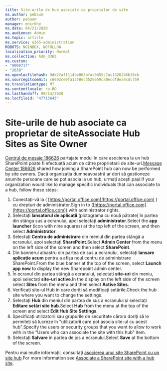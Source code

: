 ```yaml
---
title: Site-urile de hub asociate ca proprietar de site
ms.author: pebaum
author: pebaum
manager: mnirkhe
ms.date: 04/21/2020
ms.audience: Admin
ms.topic: article
ms.service: o365-administration
ROBOTS: NOINDEX, NOFOLLOW
localization_priority: Normal
ms.collection: Adm_O365
ms.custom:
- "9000717"
- "2638"
ms.openlocfilehash: 9dd2faff114be063bfac0455c7ac13202b5b20cb
ms.sourcegitcommit: c6692ce0fa1358ec3529e59ca0ecdfdea4cdc759
ms.translationtype: MT
ms.contentlocale: ro-RO
ms.lasthandoff: 09/14/2020
ms.locfileid: "47715645"
---
```

# <a name="associate-hub-sites-as-site-owner"></a><span data-ttu-id="7725c-102">Site-urile de hub asociate ca proprietar de site</span><span class="sxs-lookup"><span data-stu-id="7725c-102">Associate Hub Sites as Site Owner</span></span>

<span data-ttu-id="7725c-103">[Centrul de mesaje 186626](https://admin.microsoft.com/Adminportal/Home?source=applauncher#/MessageCenter?id=MC186626) partajate modul în care asocierea la un hub SharePoint poate fi efectuată acum de către proprietarii de site-uri.</span><span class="sxs-lookup"><span data-stu-id="7725c-103">[Message Center 186626](https://admin.microsoft.com/Adminportal/Home?source=applauncher#/MessageCenter?id=MC186626) shared how joining a SharePoint hub can now be performed by site owners.</span></span> <span data-ttu-id="7725c-104">Dacă organizația dumneavoastră ar dori să gestioneze anumite persoane care se pot asocia la un hub, urmați acești pași:</span><span class="sxs-lookup"><span data-stu-id="7725c-104">If your organization would like to manage specific individuals that can associate to a hub, follow these steps:</span></span> 

1. <span data-ttu-id="7725c-105">Conectați-vă la ( [https://portal.office.com](https://portal.office.com) ) cu drepturi de administrator.</span><span class="sxs-lookup"><span data-stu-id="7725c-105">Sign in to ([https://portal.office.com](https://portal.office.com)) with administrator rights.</span></span>
2. <span data-ttu-id="7725c-106">Selectați **lansatorul de aplicații** (pictograma cu nouă pătrate) în partea din stânga sus a ecranului, apoi selectați **administrator**.</span><span class="sxs-lookup"><span data-stu-id="7725c-106">Select the **app launcher** (icon with nine squares) at the top left of the screen, and then select **Administrator**.</span></span>
3. <span data-ttu-id="7725c-107">Selectați **Centru de administrare** din meniul din partea stângă a ecranului, apoi selectați **SharePoint**.</span><span class="sxs-lookup"><span data-stu-id="7725c-107">Select **Admin Center** from the menu on the left side of the screen and then select **SharePoint**.</span></span>
4. <span data-ttu-id="7725c-108">Din bannerul albastru din partea de sus a ecranului, selectați **lansare aplicație acum** pentru a afișa noul centru de administrare SharePoint.</span><span class="sxs-lookup"><span data-stu-id="7725c-108">From the blue banner at the top of the screen, select **Launch app now** to display the new Sharepoint admin center.</span></span>
5. <span data-ttu-id="7725c-109">În ecranul din partea stângă a ecranului, selectați **site-uri** din meniu, apoi selectați **site-uri active**.</span><span class="sxs-lookup"><span data-stu-id="7725c-109">In the display on the left side of the screen select **Sites** from the menu and then select **Active Sites**.</span></span>
6. <span data-ttu-id="7725c-110">Verificați site-ul Hub în care doriți să modificați setările.</span><span class="sxs-lookup"><span data-stu-id="7725c-110">Check the hub site where you want to change the settings.</span></span>
7. <span data-ttu-id="7725c-111">Selectați **Hub** din meniul din partea de sus a ecranului și selectați **Editare setări site hub**.</span><span class="sxs-lookup"><span data-stu-id="7725c-111">Select **Hub** from the menu at the top of the screen and select **Edit Hub Site Settings**.</span></span>
8. <span data-ttu-id="7725c-112">Specificați utilizatorii sau grupurile de securitate cărora doriți să le permiteți să lucreze în "utilizatorii care pot asocia site-ul cu acest hub".</span><span class="sxs-lookup"><span data-stu-id="7725c-112">Specify the users or security groups that you want to allow to work with in the "Users who can associate the site with this hub" item.</span></span>
9. <span data-ttu-id="7725c-113">Selectați **Salvare** în partea de jos a ecranului.</span><span class="sxs-lookup"><span data-stu-id="7725c-113">Select **Save** at the bottom of the screen.</span></span>

<span data-ttu-id="7725c-114">Pentru mai multe informații, consultați [asocierea unui site SharePoint cu un site hub](https://support.office.com/article/associate-a-sharepoint-site-with-a-hub-site-ae0009fd-af04-4d3d-917d-88edb43efc05).</span><span class="sxs-lookup"><span data-stu-id="7725c-114">For more information see [Associate a SharePoint site with a hub site](https://support.office.com/article/associate-a-sharepoint-site-with-a-hub-site-ae0009fd-af04-4d3d-917d-88edb43efc05).</span></span> 